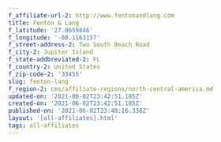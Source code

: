 ```yaml
---
f_affiliate-url-2: http://www.fentonandlang.com
title: Fenton & Lang
f_latitude: '27.0659846'
f_longitude: '-80.1163157'
f_street-address-2: Two South Beach Road­
f_city-2: Jupiter Island­
f_state-addbreviated-2: FL­
f_country-2: United States
f_zip-code-2: '33455'
slug: fenton-lang
f_region-2: cms/affiliate-regions/north-central-america.md
updated-on: '2021-06-02T23:42:51.185Z'
created-on: '2021-06-02T23:42:51.185Z'
published-on: '2021-06-02T23:48:16.338Z'
layout: '[all-affiliates].html'
tags: all-affiliates
---
```



